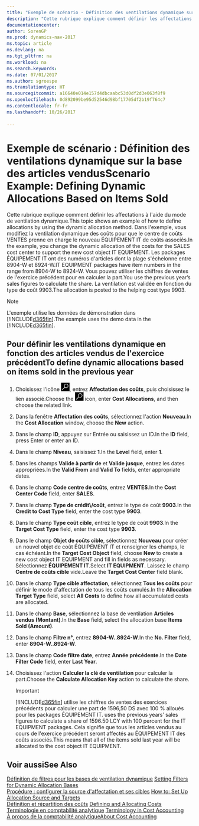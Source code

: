 ```yaml
---
title: "Exemple de scénario - Définition des ventilations dynamique sur la base des articles vendus"
description: "Cette rubrique explique comment définir les affectations à l'aide du mode de ventilation dynamique. Dans l'exemple, vous modifiez la ventilation dynamique des coûts pour que le centre de coûts VENTES prenne en charge le nouveau ÉQUIPEMENT IT de coûts associés. Les packages ÉQUIPEMENT IT ont des numéros d'articles dont la plage s'échelonne entre 8904-W et 8924-W. Vous pouvez utiliser les chiffres de ventes de l'exercice précédent pour en calculer la part. La ventilation est validée en fonction du type de coût 9903."
documentationcenter: 
author: SorenGP
ms.prod: dynamics-nav-2017
ms.topic: article
ms.devlang: na
ms.tgt_pltfrm: na
ms.workload: na
ms.search.keywords: 
ms.date: 07/01/2017
ms.author: sgroespe
ms.translationtype: HT
ms.sourcegitcommit: a16640e014e157d4dbcaabc53d0df2d3e063f8f9
ms.openlocfilehash: 0d892099be95d52546d98bf17705df2b19f764c7
ms.contentlocale: fr-fr
ms.lasthandoff: 10/26/2017

---
```

# <a name="scenario-example-defining-dynamic-allocations-based-on-items-sold"></a><span data-ttu-id="e478b-107">Exemple de scénario : Définition des ventilations dynamique sur la base des articles vendus</span><span class="sxs-lookup"><span data-stu-id="e478b-107">Scenario Example: Defining Dynamic Allocations Based on Items Sold</span></span>
<span data-ttu-id="e478b-108">Cette rubrique explique comment définir les affectations à l'aide du mode de ventilation dynamique.</span><span class="sxs-lookup"><span data-stu-id="e478b-108">This topic shows an example of how to define allocations by using the dynamic allocation method.</span></span> <span data-ttu-id="e478b-109">Dans l'exemple, vous modifiez la ventilation dynamique des coûts pour que le centre de coûts VENTES prenne en charge le nouveau ÉQUIPEMENT IT de coûts associés.</span><span class="sxs-lookup"><span data-stu-id="e478b-109">In the example, you change the dynamic allocation of the costs for the SALES cost center to support the new cost object IT EQUIPMENT.</span></span> <span data-ttu-id="e478b-110">Les packages ÉQUIPEMENT IT ont des numéros d'articles dont la plage s'échelonne entre 8904-W et 8924-W.</span><span class="sxs-lookup"><span data-stu-id="e478b-110">IT EQUIPMENT packages have item numbers in the range from 8904-W to 8924-W.</span></span> <span data-ttu-id="e478b-111">Vous pouvez utiliser les chiffres de ventes de l'exercice précédent pour en calculer la part.</span><span class="sxs-lookup"><span data-stu-id="e478b-111">You use the previous year’s sales figures to calculate the share.</span></span> <span data-ttu-id="e478b-112">La ventilation est validée en fonction du type de coût 9903.</span><span class="sxs-lookup"><span data-stu-id="e478b-112">The allocation is posted to the helping cost type 9903.</span></span>  

> [!NOTE]  
>  <span data-ttu-id="e478b-113">L'exemple utilise les données de démonstration dans [!INCLUDE[d365fin](includes/d365fin_md.md)].</span><span class="sxs-lookup"><span data-stu-id="e478b-113">The example uses the demo data in the [!INCLUDE[d365fin](includes/d365fin_md.md)].</span></span>  

## <a name="to-define-dynamic-allocations-based-on-items-sold-in-the-previous-year"></a><span data-ttu-id="e478b-114">Pour définir les ventilations dynamique en fonction des articles vendus de l'exercice précédent</span><span class="sxs-lookup"><span data-stu-id="e478b-114">To define dynamic allocations based on items sold in the previous year</span></span>  

1.  <span data-ttu-id="e478b-115">Choisissez l'icône ![Page ou état pour la recherche](media/ui-search/search_small.png "icône Page ou état pour la recherche"), entrez **Affectation des coûts**, puis choisissez le lien associé.</span><span class="sxs-lookup"><span data-stu-id="e478b-115">Choose the ![Search for Page or Report](media/ui-search/search_small.png "Search for Page or Report icon") icon, enter **Cost Allocations**, and then choose the related link.</span></span>  
2.  <span data-ttu-id="e478b-116">Dans la fenêtre **Affectation des coûts**, sélectionnez l'action **Nouveau**.</span><span class="sxs-lookup"><span data-stu-id="e478b-116">In the **Cost Allocation** window, choose the **New** action.</span></span>  
3.  <span data-ttu-id="e478b-117">Dans le champ **ID**, appuyez sur Entrée ou saisissez un ID.</span><span class="sxs-lookup"><span data-stu-id="e478b-117">In the **ID** field, press Enter or enter an ID.</span></span>  
4.  <span data-ttu-id="e478b-118">Dans le champ **Niveau**, saisissez **1**.</span><span class="sxs-lookup"><span data-stu-id="e478b-118">In the **Level** field, enter **1**.</span></span>  
5.  <span data-ttu-id="e478b-119">Dans les champs **Valide à partir de** et **Valide jusque**, entrez les dates appropriées.</span><span class="sxs-lookup"><span data-stu-id="e478b-119">In the **Valid From** and **Valid To** fields, enter appropriate dates.</span></span>  
6.  <span data-ttu-id="e478b-120">Dans le champ **Code centre de coûts**, entrez **VENTES**.</span><span class="sxs-lookup"><span data-stu-id="e478b-120">In the **Cost Center Code** field, enter **SALES**.</span></span>  
7.  <span data-ttu-id="e478b-121">Dans le champ **Type de crédit\\\/coût**, entrez le type de coût **9903**.</span><span class="sxs-lookup"><span data-stu-id="e478b-121">In the **Credit to Cost Type** field, enter the cost type **9903**.</span></span>  
8.  <span data-ttu-id="e478b-122">Dans le champ **Type coût cible**, entrez le type de coût **9903**.</span><span class="sxs-lookup"><span data-stu-id="e478b-122">In the **Target Cost Type** field, enter the cost type **9903**.</span></span>  
9. <span data-ttu-id="e478b-123">Dans le champ **Objet de coûts cible**, sélectionnez **Nouveau** pour créer un nouvel objet de coût ÉQUIPEMENT IT et renseigner les champs, le cas échéant.</span><span class="sxs-lookup"><span data-stu-id="e478b-123">In the **Target Cost Object** field, choose **New** to create a new cost object IT EQUIPMENT and fill in fields as necessary.</span></span> <span data-ttu-id="e478b-124">Sélectionnez **ÉQUIPEMENT IT**.</span><span class="sxs-lookup"><span data-stu-id="e478b-124">Select **IT EQUIPMENT**.</span></span> <span data-ttu-id="e478b-125">Laissez le champ **Centre de coûts cible** vide.</span><span class="sxs-lookup"><span data-stu-id="e478b-125">Leave the **Target Cost Center** field blank.</span></span>  
10. <span data-ttu-id="e478b-126">Dans le champ **Type cible affectation**, sélectionnez **Tous les coûts** pour définir le mode d'affectation de tous les coûts cumulés.</span><span class="sxs-lookup"><span data-stu-id="e478b-126">In the **Allocation Target Type** field, select **All Costs** to define how all accumulated costs are allocated.</span></span>  
11. <span data-ttu-id="e478b-127">Dans le champ **Base**, sélectionnez la base de ventilation **Articles vendus (Montant)**.</span><span class="sxs-lookup"><span data-stu-id="e478b-127">In the **Base** field, select the allocation base **Items Sold (Amount)**.</span></span>  
12. <span data-ttu-id="e478b-128">Dans le champ **Filtre n°**, entrez **8904-W..8924-W**.</span><span class="sxs-lookup"><span data-stu-id="e478b-128">In the **No. Filter** field, enter **8904-W..8924-W**.</span></span>  
13. <span data-ttu-id="e478b-129">Dans le champ **Code filtre date**, entrez **Année précédente**.</span><span class="sxs-lookup"><span data-stu-id="e478b-129">In the **Date Filter Code** field, enter **Last Year**.</span></span>  
14. <span data-ttu-id="e478b-130">Choisissez l'action **Calculer la clé de ventilation** pour calculer la part.</span><span class="sxs-lookup"><span data-stu-id="e478b-130">Choose the **Calculate Allocation Key** action to calculate the share.</span></span>  

    > [!IMPORTANT]  
    >  [!INCLUDE[d365fin](includes/d365fin_md.md)]<span data-ttu-id="e478b-131"> utilise les chiffres de ventes des exercices précédents pour calculer une part de 1596,50 DS avec 100 % alloués pour les packages ÉQUIPEMENT IT.</span><span class="sxs-lookup"><span data-stu-id="e478b-131"> uses the previous years’ sales figures to calculate a share of 1596.50 LCY with 100 percent for the IT EQUIPMENT packages.</span></span> <span data-ttu-id="e478b-132">Cela signifie que tous les articles vendus au cours de l'exercice précédent seront affectés au ÉQUIPEMENT IT des coûts associés.</span><span class="sxs-lookup"><span data-stu-id="e478b-132">This means that all of the items sold last year will be allocated to the cost object IT EQUIPMENT.</span></span>  

## <a name="see-also"></a><span data-ttu-id="e478b-133">Voir aussi</span><span class="sxs-lookup"><span data-stu-id="e478b-133">See Also</span></span>  
 <span data-ttu-id="e478b-134">[Définition de filtres pour les bases de ventilation dynamique](finance-setting-filters-for-dynamic-allocation-bases.md) </span><span class="sxs-lookup"><span data-stu-id="e478b-134">[Setting Filters for Dynamic Allocation Bases](finance-setting-filters-for-dynamic-allocation-bases.md) </span></span>  
 <span data-ttu-id="e478b-135">[Procédure : configurer la source d'affectation et ses cibles](finance-how-to-set-up-allocation-source-and-targets.md) </span><span class="sxs-lookup"><span data-stu-id="e478b-135">[How to: Set Up Allocation Source and Targets](finance-how-to-set-up-allocation-source-and-targets.md) </span></span>  
 <span data-ttu-id="e478b-136">[Définition et répartition des coûts](finance-define-and-allocate-costs.md) </span><span class="sxs-lookup"><span data-stu-id="e478b-136">[Defining and Allocating Costs](finance-define-and-allocate-costs.md) </span></span>  
 <span data-ttu-id="e478b-137">[Terminologie en comptabilité analytique](finance-terminology-in-cost-accounting.md) </span><span class="sxs-lookup"><span data-stu-id="e478b-137">[Terminology in Cost Accounting](finance-terminology-in-cost-accounting.md) </span></span>  
 [<span data-ttu-id="e478b-138">À propos de la comptabilité analytique</span><span class="sxs-lookup"><span data-stu-id="e478b-138">About Cost Accounting</span></span>](finance-about-cost-accounting.md)

